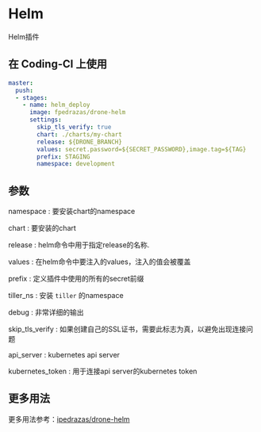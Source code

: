 # Helm

Helm插件

## 在 Coding-CI 上使用

```yml
master:
  push:
  - stages:
    - name: helm_deploy
      image: fpedrazas/drone-helm
      settings:
        skip_tls_verify: true
        chart: ./charts/my-chart
        release: ${DRONE_BRANCH}
        values: secret.password=${SECRET_PASSWORD},image.tag=${TAG}
        prefix: STAGING
        namespace: development

```

## 参数

namespace
: 要安装chart的namespace

chart
: 要安装的chart

release
: helm命令中用于指定release的名称.

values
: 在helm命令中要注入的values，注入的值会被覆盖

prefix
: 定义插件中使用的所有的secret前缀

tiller_ns
: 安装 `tiller` 的namespace

debug
: 非常详细的输出

skip_tls_verify
: 如果创建自己的SSL证书，需要此标志为真，以避免出现连接问题

api_server
: kubernetes api server

kubernetes_token
: 用于连接api server的kubernetes token

## 更多用法

更多用法参考：[ipedrazas/drone-helm](https://github.com/ipedrazas/drone-helm)
